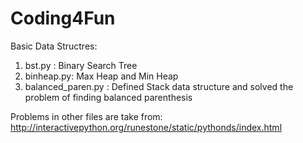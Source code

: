 Coding4Fun
===

Basic Data Structres:

1. bst.py : Binary Search Tree 
2. binheap.py: Max Heap and Min Heap
3. balanced_paren.py : Defined Stack data structure and solved the problem of finding balanced parenthesis


Problems in other files are take from: http://interactivepython.org/runestone/static/pythonds/index.html
